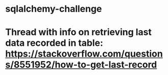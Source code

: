 # sqlalchemy-challenge








# Thread with info on retrieving last data recorded in table: https://stackoverflow.com/questions/8551952/how-to-get-last-record
